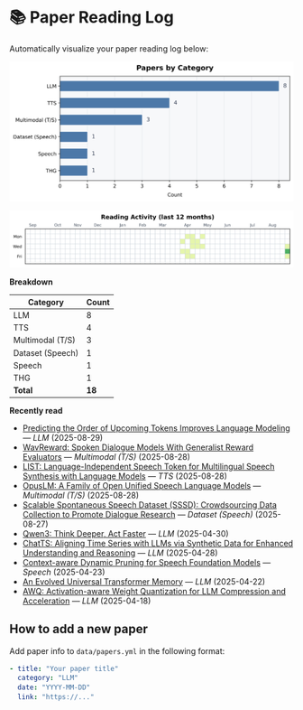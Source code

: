 # 📚 Paper Reading Log

Automatically visualize your paper reading log below:

<!--CHART_START-->
![By category](assets/category_stylish.svg)

![Activity heatmap](assets/activity_heatmap.svg)


**Breakdown**

| Category | Count |
|---|---|
| LLM | 8 |
| TTS | 4 |
| Multimodal (T/S) | 3 |
| Dataset (Speech) | 1 |
| Speech | 1 |
| THG | 1 |
| **Total** | **18** |

**Recently read**

- [Predicting the Order of Upcoming Tokens Improves Language Modeling](https://arxiv.org/abs/2508.19228) — *LLM* (2025-08-29)
- [WavReward: Spoken Dialogue Models With Generalist Reward Evaluators](https://arxiv.org/abs/2505.09558) — *Multimodal (T/S)* (2025-08-28)
- [LIST: Language-Independent Speech Token for Multilingual Speech Synthesis with Language Models](https://www.isca-archive.org/interspeech_2025/liu25o_interspeech.pdf) — *TTS* (2025-08-28)
- [OpusLM: A Family of Open Unified Speech Language Models](https://arxiv.org/abs/2506.17611) — *Multimodal (T/S)* (2025-08-28)
- [Scalable Spontaneous Speech Dataset (SSSD): Crowdsourcing Data Collection to Promote Dialogue Research](https://www.isca-archive.org/interspeech_2025/sheikh25_interspeech.pdf) — *Dataset (Speech)* (2025-08-27)
- [Qwen3: Think Deeper, Act Faster](https://qwenlm.github.io/blog/qwen3/) — *LLM* (2025-04-30)
- [ChatTS: Aligning Time Series with LLMs via Synthetic Data for Enhanced Understanding and Reasoning](https://arxiv.org/abs/2412.03104) — *LLM* (2025-04-28)
- [Context-aware Dynamic Pruning for Speech Foundation Models](https://openreview.net/forum?id=u2QdCiOgwA) — *Speech* (2025-04-23)
- [An Evolved Universal Transformer Memory](https://arxiv.org/abs/2410.13166) — *LLM* (2025-04-22)
- [AWQ: Activation-aware Weight Quantization for LLM Compression and Acceleration](https://arxiv.org/abs/2306.00978) — *LLM* (2025-04-18)
<!--CHART_END-->

## How to add a new paper

Add paper info to `data/papers.yml` in the following format:

```yaml
- title: "Your paper title"
  category: "LLM"
  date: "YYYY-MM-DD"
  link: "https://..."
```
